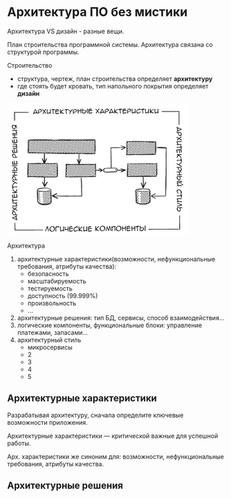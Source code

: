 # Архитектура ПО без мистики

Архитектура VS дизайн - разные вещи.

План строительства программной системы.
Архитектура связана со структурой программы.

Строительство
- структура, чертеж, план строительства определяет **архитектуру**
- где стоять будет кровать, тип напольного покрытия определяет **дизайн**

![4 компонента архитектуры](01.png)

Архитектура
1. архитектурные характеристики(возможности, нефункциональные требования, атрибуты качества): 
   - безопасность
   - масштабируемость
   - тестируемость
   - доступность (99.999%)
   - произвольность
   - ...
2. архитектурные решения: тип БД, сервисы, способ взаимодействия...
3. логические компоненты, функциональные блоки: управление платежами, запасами...
4. архитектурный стиль
   - микросервисы
   - 2
   - 3
   - 4
   - 5

## Архитектурные характеристики

Разрабатывая архитектуру, сначала определите ключевые возможности приложения.

Архитектурные характеристики — критической важные для успешной работы.

Арх. характеристики же синоним для: возможности, нефункциональные требования, атрибуты качества.

## Архитектурные решения